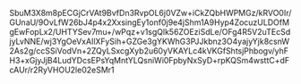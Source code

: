 SbuM3X8m8pECGjCrVAt9BvfDn3RvpOL6j0VZw+iCkZQbHWPMGz/kRVO0Ir/GUnaU/9OvLfW26bJ4p4x2XxsingEy1onf0j9e4jShm1A9Hyp4ZocuzULDOfMgEwFopLx2/UHTYSev7mu+/wPqz+v1sgQlk56ZOEziSdLe/OFg4R5V2uTEcSdjyLvNNE/wj3YgOeVxAIlXFySih+GZGe3gYKWhG3PJJkbnz3O4yajyYjk8csnW2As2g/ccSSiVodVn+2ZQyLSxcgXyb2u60yVKAYLc4kVKGfShtsjPhbogv/yhFH3+xGjyJjB4LudYDcsEPsYqMntYLQsniWi0FpbyNxSyD+rpKQSm4wsttC+dFcAUr/r2RyVHOU2le02eSMr1
